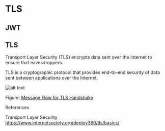 # TLS

## JWT

## TLS

Transport Layer Security (TLS) encrypts data sent over the Internet to ensure that eavesdroppers.

TLS is a cryptographic protocol that provides end-to-end security of data sent between applications over the Internet.

![alt text](https://github.com/jylhakos/InternetOfThings/blob/main/Security/tls.png?raw=true)

Figure: [Message Flow for TLS Handshake](https://datatracker.ietf.org/doc/html/rfc8446) 

References

Transport Layer Security https://www.internetsociety.org/deploy360/tls/basics/

